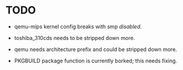 # TODO #

- qemu-mips kernel config breaks with smp _disabled_.
- toshiba\_310cds needs to be stripped down more.
- qemu needs architecture prefix and could be stripped down more.

- PKGBUILD package function is currently borked; this needs fixing.

